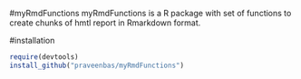 #myRmdFunctions
myRmdFunctions is a R package  with set of functions to create chunks of hmtl report in Rmarkdown format.

#installation
```R
require(devtools)
install_github("praveenbas/myRmdFunctions")
```
